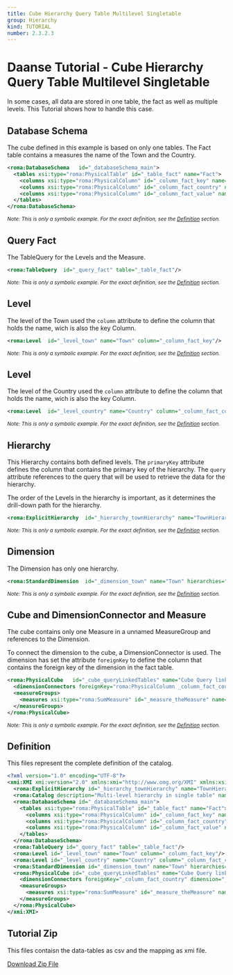 ```yaml
---
title: Cube Hierarchy Query Table Multilevel Singletable
group: Hierarchy
kind: TUTORIAL
number: 2.3.2.3
---
```

# Daanse Tutorial - Cube Hierarchy Query Table Multilevel Singletable

In some cases, all data are stored in one table, the fact as well as multiple levels. This Tutorial shows how to handle this case.


## Database Schema

The cube defined in this example is based on only one tables. The Fact table contains a measures the name of the Town and the Country.


```xml
<roma:DatabaseSchema   id="_databaseSchema_main">
  <tables xsi:type="roma:PhysicalTable" id="_table_fact" name="Fact">
    <columns xsi:type="roma:PhysicalColumn" id="_column_fact_key" name="KEY"/>
    <columns xsi:type="roma:PhysicalColumn" id="_column_fact_country" name="KEY"/>
    <columns xsi:type="roma:PhysicalColumn" id="_column_fact_value" name="VALUE" type="Integer"/>
  </tables>
</roma:DatabaseSchema>

```
*<small>Note: This is only a symbolic example. For the exact definition, see the [Definition](#definition) section.</small>*
## Query Fact

The TableQuery for the Levels and the Measure.


```xml
<roma:TableQuery  id="_query_fact" table="_table_fact"/>

```
*<small>Note: This is only a symbolic example. For the exact definition, see the [Definition](#definition) section.</small>*
## Level

The level of the Town used the `column` attribute to define the column that holds the name, wich is also the key Column.


```xml
<roma:Level  id="_level_town" name="Town" column="_column_fact_key"/>

```
*<small>Note: This is only a symbolic example. For the exact definition, see the [Definition](#definition) section.</small>*
## Level

The level  of the Country used the `column` attribute to define the column that holds the name, wich is also the key Column.


```xml
<roma:Level  id="_level_country" name="Country" column="_column_fact_country"/>

```
*<small>Note: This is only a symbolic example. For the exact definition, see the [Definition](#definition) section.</small>*
## Hierarchy

This Hierarchy contains both defined levels. The `primaryKey` attribute defines the column that contains the primary key of the hierarchy. The `query` attribute references to the query that will be used to retrieve the data for the hierarchy.

The order of the Levels in the hierarchy is important, as it determines the drill-down path for the hierarchy.


```xml
<roma:ExplicitHierarchy  id="_hierarchy_townHierarchy" name="TownHierarchy" primaryKey="_column_fact_key" query="_query_fact" levels="_level_country _level_town"/>

```
*<small>Note: This is only a symbolic example. For the exact definition, see the [Definition](#definition) section.</small>*
## Dimension

The Dimension has only one hierarchy.


```xml
<roma:StandardDimension  id="_dimension_town" name="Town" hierarchies="roma:ExplicitHierarchy _hierarchy_townHierarchy"/>

```
*<small>Note: This is only a symbolic example. For the exact definition, see the [Definition](#definition) section.</small>*
## Cube and DimensionConnector and Measure

The cube contains only one Measure in a unnamed MeasureGroup and references to the Dimension.

To connect the dimension to the cube, a DimensionConnector is used. The dimension has set the attribute `foreignKey` to define the column that contains the foreign key of the dimension in the fact table.


```xml
<roma:PhysicalCube   id="_cube_queryLinkedTables" name="Cube Query linked Tables" query="_query_fact">
  <dimensionConnectors foreignKey="roma:PhysicalColumn _column_fact_country" dimension="roma:StandardDimension _dimension_town" id="_dimensionConnector_town"/>
  <measureGroups>
    <measures xsi:type="roma:SumMeasure" id="_measure_theMeasure" name="theMeasure" column="_column_fact_value"/>
  </measureGroups>
</roma:PhysicalCube>

```
*<small>Note: This is only a symbolic example. For the exact definition, see the [Definition](#definition) section.</small>*

## Definition

This files represent the complete definition of the catalog.

```xml
<?xml version="1.0" encoding="UTF-8"?>
<xmi:XMI xmi:version="2.0" xmlns:xmi="http://www.omg.org/XMI" xmlns:xsi="http://www.w3.org/2001/XMLSchema-instance" xmlns:roma="https://www.daanse.org/spec/org.eclipse.daanse.rolap.mapping">
  <roma:ExplicitHierarchy id="_hierarchy_townHierarchy" name="TownHierarchy" primaryKey="_column_fact_key" query="_query_fact" levels="_level_country _level_town"/>
  <roma:Catalog description="Multi-level hierarchy in single table" name="Daanse Tutorial - Cube Hierarchy Query Table Multilevel Singletable" cubes="_cube_queryLinkedTables" dbschemas="_databaseSchema_main"/>
  <roma:DatabaseSchema id="_databaseSchema_main">
    <tables xsi:type="roma:PhysicalTable" id="_table_fact" name="Fact">
      <columns xsi:type="roma:PhysicalColumn" id="_column_fact_key" name="KEY"/>
      <columns xsi:type="roma:PhysicalColumn" id="_column_fact_country" name="KEY"/>
      <columns xsi:type="roma:PhysicalColumn" id="_column_fact_value" name="VALUE" type="Integer"/>
    </tables>
  </roma:DatabaseSchema>
  <roma:TableQuery id="_query_fact" table="_table_fact"/>
  <roma:Level id="_level_town" name="Town" column="_column_fact_key"/>
  <roma:Level id="_level_country" name="Country" column="_column_fact_country"/>
  <roma:StandardDimension id="_dimension_town" name="Town" hierarchies="_hierarchy_townHierarchy"/>
  <roma:PhysicalCube id="_cube_queryLinkedTables" name="Cube Query linked Tables" query="_query_fact">
    <dimensionConnectors foreignKey="_column_fact_country" dimension="_dimension_town" id="_dimensionConnector_town"/>
    <measureGroups>
      <measures xsi:type="roma:SumMeasure" id="_measure_theMeasure" name="theMeasure" column="_column_fact_value"/>
    </measureGroups>
  </roma:PhysicalCube>
</xmi:XMI>

```



## Tutorial Zip
This files contaisn the data-tables as csv and the mapping as xmi file.

<a href="./zip/tutorial.cube.hierarchy.query.table.multilevel.singletable.zip" download>Download Zip File</a>
